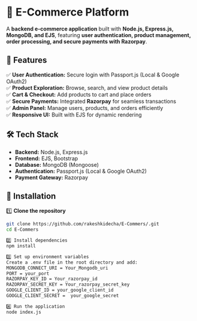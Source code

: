 # 🛒 E-Commerce Platform

A **backend e-commerce application** built with **Node.js, Express.js, MongoDB, and EJS**, featuring **user authentication, product management, order processing, and secure payments with Razorpay**.

## 🚀 Features

✅ **User Authentication:** Secure login with Passport.js (Local & Google OAuth2)  
✅ **Product Exploration:** Browse, search, and view product details  
✅ **Cart & Checkout:** Add products to cart and place orders  
✅ **Secure Payments:** Integrated **Razorpay** for seamless transactions  
✅ **Admin Panel:** Manage users, products, and orders efficiently  
✅ **Responsive UI:** Built with EJS for dynamic rendering  

## 🛠️ Tech Stack

- **Backend:** Node.js, Express.js  
- **Frontend:** EJS, Bootstrap  
- **Database:** MongoDB (Mongoose)  
- **Authentication:** Passport.js (Local & Google OAuth2)  
- **Payment Gateway:** Razorpay  

## 🔧 Installation

1️⃣ **Clone the repository**  
```bash
git clone https://github.com/rakeshkidecha/E-Commers/.git
cd E-Commers

2️⃣ Install dependencies
npm install

3️⃣ Set up environment variables
Create a .env file in the root directory and add:
MONGODB_CONNECT_URI = Your_Mongodb_uri
PORT = your_port
RAZORPAY_KEY_ID = Your_razorpay_id
RAZORPAY_SECRET_KEY = Your_razorpay_secret_key
GOOGLE_CLIENT_ID = your_google_client_id
GOOGLE_CLIENT_SECRET =  your_google_secret

4️⃣ Run the application
node index.js
